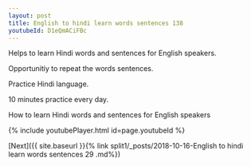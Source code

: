 ```yaml
---
layout: post
title: English to hindi learn words sentences 138 
youtubeId: D1eQmACiFBc
---
```

 
 
Helps to learn Hindi words and sentences for English speakers.

Opportunitiy to repeat the words sentences. 

Practice Hindi language. 
 
10 minutes practice every day. 
 
How to learn Hindi words and sentences for English speakers 
 
{% include youtubePlayer.html id=page.youtubeId %}
 
 
[Next]({{ site.baseurl }}{% link  split1/_posts/2018-10-16-English to hindi learn words sentences 29 .md%})
 
